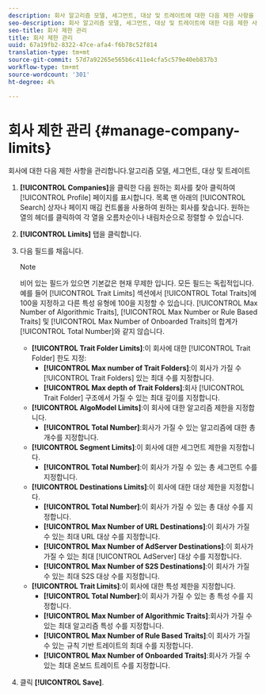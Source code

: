 ```yaml
---
description: 회사 알고리즘 모델, 세그먼트, 대상 및 트레이트에 대한 다음 제한 사항을 관리합니다.
seo-description: 회사 알고리즘 모델, 세그먼트, 대상 및 트레이트에 대한 다음 제한 사항을 관리합니다.
seo-title: 회사 제한 관리
title: 회사 제한 관리
uuid: 67a19fb2-8322-47ce-afa4-f6b78c52f814
translation-type: tm+mt
source-git-commit: 57d7a92265e565b6c411e4cfa5c579e40eb837b3
workflow-type: tm+mt
source-wordcount: '301'
ht-degree: 4%

---
```



# 회사 제한 관리 {#manage-company-limits}

회사에 대한 다음 제한 사항을 관리합니다.알고리즘 모델, 세그먼트, 대상 및 트레이트

<!-- t_company_limits.xml -->

1. **[!UICONTROL Companies]**&#x200B;을 클릭한 다음 원하는 회사를 찾아 클릭하여 [!UICONTROL Profile] 페이지를 표시합니다. 목록 맨 아래의 [!UICONTROL Search] 상자나 페이지 매김 컨트롤을 사용하여 원하는 회사를 찾습니다. 원하는 열의 헤더를 클릭하여 각 열을 오름차순이나 내림차순으로 정렬할 수 있습니다.
1. **[!UICONTROL Limits]** 탭을 클릭합니다.
1. 다음 필드를 채웁니다.

   >[!NOTE]
   >
   >비어 있는 필드가 있으면 기본값은 현재 무제한 입니다. 모든 필드는 독립적입니다. 예를 들어 [!UICONTROL Trait Limits] 섹션에서 [!UICONTROL Total Traits]에 100을 지정하고 다른 특성 유형에 100을 지정할 수 있습니다. [!UICONTROL Max Number of Algorithmic Traits], [!UICONTROL Max Number or Rule Based Traits] 및 [!UICONTROL Max Number of Onboarded Traits]의 합계가 [!UICONTROL Total Number]와 같지 않습니다.

   * **[!UICONTROL Trait Folder Limits]**:이 회사에 대한  [!UICONTROL Trait Folder] 한도 지정:
      * **[!UICONTROL Max number of Trait Folders]**:이 회사가 가질 수  [!UICONTROL Trait Folders] 있는 최대 수를 지정합니다.
      * **[!UICONTROL Max depth of Trait Folders]**:회사  [!UICONTROL Trait Folder] 구조에서 가질 수 있는 최대 깊이를 지정합니다.
   * **[!UICONTROL AlgoModel Limits]**:이 회사에 대한 알고리즘 제한을 지정합니다.
      * **[!UICONTROL Total Number]**:회사가 가질 수 있는 알고리즘에 대한 총 개수를 지정합니다.
   * **[!UICONTROL Segment Limits]**:이 회사에 대한 세그먼트 제한을 지정합니다.
      * **[!UICONTROL Total Number]**:이 회사가 가질 수 있는 총 세그먼트 수를 지정합니다.
   * **[!UICONTROL Destinations Limits]**:이 회사에 대한 대상 제한을 지정합니다.
      * **[!UICONTROL Total Number]**:이 회사가 가질 수 있는 총 대상 수를 지정합니다.
      * **[!UICONTROL Max Number of URL Destinations]**:이 회사가 가질 수 있는 최대 URL 대상 수를 지정합니다.
      * **[!UICONTROL Max Number of AdServer Destinations]**:이 회사가 가질 수 있는 최대  [!UICONTROL AdServer] 대상 수를 지정합니다.
      * **[!UICONTROL Max Number of S2S Destinations]**:이 회사가 가질 수 있는 최대 S2S 대상 수를 지정합니다.
   * **[!UICONTROL Trait Limits]**:이 회사에 대한 특성 제한을 지정합니다.
      * **[!UICONTROL Total Number]**:이 회사가 가질 수 있는 총 특성 수를 지정합니다.
      * **[!UICONTROL Max Number of Algorithmic Traits]**:회사가 가질 수 있는 최대 알고리즘 특성 수를 지정합니다.
      * **[!UICONTROL Max Number of Rule Based Traits]**:이 회사가 가질 수 있는 규칙 기반 트레이트의 최대 수를 지정합니다.
      * **[!UICONTROL Max Number of Onboarded Traits]**:회사가 가질 수 있는 최대 온보드 트레이트 수를 지정합니다.
1. 클릭 **[!UICONTROL Save]**.
